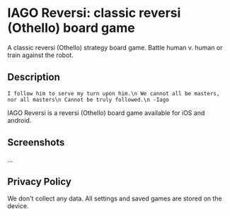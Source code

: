# IAGO Reversi: classic reversi (Othello) board game

A classic reversi (Othello) strategy board game. Battle human v. human or train against the robot.

## Description

``I follow him to serve my turn upon him.\n
We cannot all be masters, nor all masters\n
Cannot be truly followed.\n
-Iago``

IAGO Reversi is a reversi (Othello) board game available for iOS and android.

## Screenshots

...

## Privacy Policy

We don't collect any data. All settings and saved games are stored on the device.